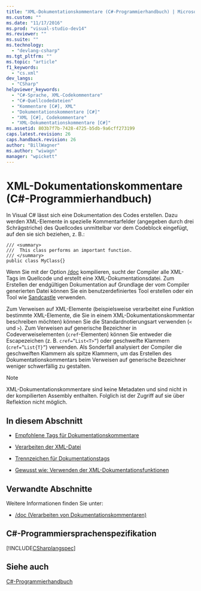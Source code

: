 ```yaml
---
title: "XML-Dokumentationskommentare (C#-Programmierhandbuch) | Microsoft Docs"
ms.custom: ""
ms.date: "11/17/2016"
ms.prod: "visual-studio-dev14"
ms.reviewer: ""
ms.suite: ""
ms.technology: 
  - "devlang-csharp"
ms.tgt_pltfrm: ""
ms.topic: "article"
f1_keywords: 
  - "cs.xml"
dev_langs: 
  - "CSharp"
helpviewer_keywords: 
  - "C#-Sprache, XML-Codekommentare"
  - "C#-Quellcodedateien"
  - "Kommentare [C#], XML"
  - "Dokumentationskommentare [C#]"
  - "XML [C#], Codekommentare"
  - "XML-Dokumentationskommentare [C#]"
ms.assetid: 803b7f7b-7428-4725-b5db-9a6cff273199
caps.latest.revision: 26
caps.handback.revision: 26
author: "BillWagner"
ms.author: "wiwagn"
manager: "wpickett"
---
```

# XML-Dokumentationskommentare (C#-Programmierhandbuch)
In Visual C\# lässt sich eine Dokumentation des Codes erstellen. Dazu werden XML\-Elemente in spezielle Kommentarfelder \(angegeben durch drei Schrägstriche\) des Quellcodes unmittelbar vor dem Codeblock eingefügt, auf den sie sich beziehen, z. B.:  
  
```  
/// <summary>  
///  This class performs an important function.  
/// </summary>  
public class MyClass{}  
```  
  
 Wenn Sie mit der Option [\/doc](../../../csharp/language-reference/compiler-options/doc-compiler-option.md) kompilieren, sucht der Compiler alle XML\-Tags im Quellcode und erstellt eine XML\-Dokumentationsdatei.  Zum Erstellen der endgültigen Dokumentation auf Grundlage der vom Compiler generierten Datei können Sie ein benutzerdefiniertes Tool erstellen oder ein Tool wie [Sandcastle](http://go.microsoft.com/fwlink/?LinkId=124061) verwenden.  
  
 Zum Verweisen auf XML\-Elemente \(beispielsweise verarbeitet eine Funktion bestimmte XML\-Elemente, die Sie in einem XML\-Dokumentationskommentar beschreiben möchten\) können Sie die Standardnotierungsart verwenden \(`<` und `>`\).  Zum Verweisen auf generische Bezeichner in Codeverweiselementen \(`cref`\-Elementen\) können Sie entweder die Escapezeichen \(z. B. `cref=”List<T>”`\) oder geschweifte Klammern \(`cref=”List{T}”`\) verwenden.  Als Sonderfall analysiert der Compiler die geschweiften Klammern als spitze Klammern, um das Erstellen des Dokumentationskommentars beim Verweisen auf generische Bezeichner weniger schwerfällig zu gestalten.  
  
> [!NOTE]
>  XML\-Dokumentationskommentare sind keine Metadaten und sind nicht in der kompilierten Assembly enthalten. Folglich ist der Zugriff auf sie über Reflektion nicht möglich.  
  
## In diesem Abschnitt  
  
-   [Empfohlene Tags für Dokumentationskommentare](../../../csharp/programming-guide/xmldoc/recommended-tags-for-documentation-comments.md)  
  
-   [Verarbeiten der XML\-Datei](../../../csharp/programming-guide/xmldoc/processing-the-xml-file.md)  
  
-   [Trennzeichen für Dokumentationstags](../../../csharp/programming-guide/xmldoc/delimiters-for-documentation-tags.md)  
  
-   [Gewusst wie: Verwenden der XML\-Dokumentationsfunktionen](../../../csharp/programming-guide/xmldoc/how-to-use-the-xml-documentation-features.md)  
  
## Verwandte Abschnitte  
 Weitere Informationen finden Sie unter:  
  
-   [\/doc \(Verarbeiten von Dokumentationskommentaren\)](../../../csharp/language-reference/compiler-options/doc-compiler-option.md)  
  
## C\#\-Programmiersprachenspezifikation  
 [!INCLUDE[CSharplangspec](../../../csharp/language-reference/keywords/includes/csharplangspec_md.md)]  
  
## Siehe auch  
 [C\#\-Programmierhandbuch](../../../csharp/programming-guide/index.md)
